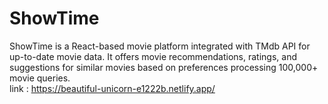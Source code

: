 # ShowTime
ShowTime is a React-based movie platform integrated with TMdb API for up-to-date movie data. It offers movie recommendations, ratings, and suggestions for similar movies based on preferences processing 100,000+ movie queries.
<br>
link : https://beautiful-unicorn-e1222b.netlify.app/

